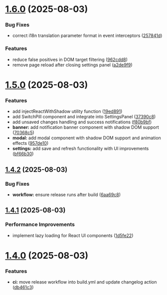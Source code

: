 # [1.6.0](https://github.com/qixing-jk/fuck-annoying-blog-widget/compare/v1.5.0...v1.6.0) (2025-08-03)


### Bug Fixes

* correct i18n translation parameter format in event interceptors ([257841d](https://github.com/qixing-jk/fuck-annoying-blog-widget/commit/257841df4d3fe9300b0bc4edcf052e0f60cb9ac0))


### Features

* reduce false positives in DOM target filtering ([962cdd8](https://github.com/qixing-jk/fuck-annoying-blog-widget/commit/962cdd833faa4152d09bd56716f5fc099dbf9611))
* remove page reload after closing settings panel ([a2de9f9](https://github.com/qixing-jk/fuck-annoying-blog-widget/commit/a2de9f98deb42fdb7d918c01341fa6aa53db4655))



# [1.5.0](https://github.com/qixing-jk/fuck-annoying-blog-widget/compare/v1.4.2...v1.5.0) (2025-08-03)


### Features

* add injectReactWithShadow utility function ([19ed891](https://github.com/qixing-jk/fuck-annoying-blog-widget/commit/19ed891e505191a7e10f4b1199045e58693d41c6))
* add SwitchPill component and integrate into SettingsPanel ([37390c8](https://github.com/qixing-jk/fuck-annoying-blog-widget/commit/37390c8238d1bda3c787f3111411dba0c508c6c2))
* add unsaved changes handling and success notifications ([f80b9bf](https://github.com/qixing-jk/fuck-annoying-blog-widget/commit/f80b9bf579fde83f246960c305e7257e92a67b93))
* **banner:** add notification banner component with shadow DOM support ([70368c5](https://github.com/qixing-jk/fuck-annoying-blog-widget/commit/70368c50c74b638961c8f136caccc6af8e9d4d23))
* **modal:** add modal component with shadow DOM support and animation effects ([957de10](https://github.com/qixing-jk/fuck-annoying-blog-widget/commit/957de10d7566e033545d3048a50bda06d6aeeb48))
* **settings:** add save and refresh functionality with UI improvements ([bf66b30](https://github.com/qixing-jk/fuck-annoying-blog-widget/commit/bf66b3037c3018b227617212981ab28f2ce729c6))



## [1.4.2](https://github.com/qixing-jk/fuck-annoying-blog-widget/compare/v1.4.1...v1.4.2) (2025-08-03)


### Bug Fixes

* **workflow:** ensure release runs after build ([6aa69c8](https://github.com/qixing-jk/fuck-annoying-blog-widget/commit/6aa69c824f2351c3b894d3a7ea8bf7bd0850ea6b))



## [1.4.1](https://github.com/qixing-jk/fuck-annoying-blog-widget/compare/v1.4.0...v1.4.1) (2025-08-03)


### Performance Improvements

* implement lazy loading for React UI components ([1d5fe22](https://github.com/qixing-jk/fuck-annoying-blog-widget/commit/1d5fe22a2ae64da430bb37e238e80cba4200a36a))



# [1.4.0](https://github.com/qixing-jk/fuck-annoying-blog-widget/compare/v1.3.0...v1.4.0) (2025-08-03)


### Features

* **ci:** move release workflow into build.yml and update changelog action ([db461c3](https://github.com/qixing-jk/fuck-annoying-blog-widget/commit/db461c3eca58973f87d7d5d44ef1be4b5dd185ed))




